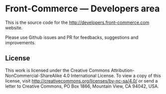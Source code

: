 # Front-Commerce — Developers area

This is the source code for the http://developers.front-commerce.com website.

Please use Github issues and PR for feedbacks, suggestions and improvements.

## License

This work is licensed under the Creative Commons Attribution-NonCommercial-ShareAlike 4.0 International License.
To view a copy of this license, visit http://creativecommons.org/licenses/by-nc-sa/4.0/ or send a letter to Creative Commons, PO Box 1866, Mountain View, CA 94042, USA.

